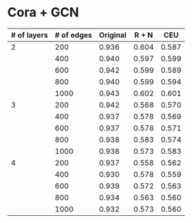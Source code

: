 # Cora + GCN

| # of layers   |   # of edges  |    Original   |     R + N     |      CEU      |
| ------------- | ------------- | ------------- | ------------- | ------------- |
|       2       |     200       |     0.936     |     0.604     |     0.587     |
|               |     400       |     0.940     |     0.597     |     0.599     |
|               |     600       |     0.942     |     0.599     |     0.589     |
|               |     800       |     0.940     |     0.599     |     0.594     |
|               |    1000       |     0.943     |     0.602     |     0.601     |
|       3       |     200       |     0.942     |     0.568     |     0.570     |
|               |     400       |     0.937     |     0.578     |     0.569     |
|               |     600       |     0.937     |     0.578     |     0.571     |
|               |     800       |     0.938     |     0.583     |     0.574     |
|               |    1000       |     0.938     |     0.573     |     0.583     |
|       4       |     200       |     0.937     |     0.558     |     0.562     |
|               |     400       |     0.930     |     0.578     |     0.559     |
|               |     600       |     0.939     |     0.572     |     0.563     |
|               |     800       |     0.934     |     0.563     |     0.560     |
|               |    1000       |     0.932     |     0.573     |     0.560     |

